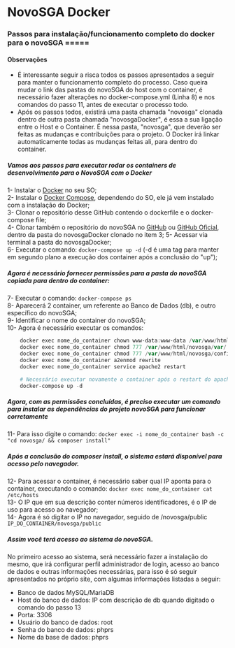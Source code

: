 # NovoSGA Docker

### Passos para instalação/funcionamento completo do docker para o novoSGA =====
#### Observações
* É interessante seguir a risca todos os passos apresentados a seguir para manter o funcionamento completo do processo. Caso queira mudar o link das pastas do novoSGA do host com o container, é necessário fazer alterações no docker-compose.yml (Linha 8) e nos comandos do passo 11, antes de executar o processo todo.
* Após os passos todos, existirá uma pasta chamada "novosga" clonada dentro de outra pasta chamada "novosgaDocker", é essa a sua ligação entre o Host e o Container. É nessa pasta, "novosga", que deverão ser feitas as mudanças e contribuições para o projeto. O Docker irá linkar automaticamente todas as mudanças feitas ali, para dentro do container.


##### Vamos aos passos para executar rodar os containers de desenvolvimento para o NovoSGA com o Docker
1- Instalar o [Docker](https://docs.docker.com/engine/getstarted/step_one/) no seu SO;  
2- Instalar o [Docker Compose](https://docs.docker.com/compose/install/), dependendo do SO, ele já vem instalado com a instalação do Docker;  
3- Clonar o repositório desse GitHub contendo o dockerfile e o docker-compose file;  
4- Clonar também o repositório do novoSGA no [GitHub](https://github.com/GCS-Projects/novosga) ou [GitHub Oficial](https://github.com/novosga/novosga), dentro da pasta do novosgaDocker clonado no item 3; 
5- Acessar via terminal a pasta do novosgaDocker;  
6- Executar o comando: `docker-compose up -d` (-d é uma tag para manter em segundo plano a execução dos container após a conclusão do "up");  


##### Agora é necessário fornecer permissões para a pasta do novoSGA copiada para dentro do container:
7- Executar o comando: `docker-compose ps`  
8- Aparecerá 2 container, um referente ao Banco de Dados (db), e outro específico do novoSGA;  
9- Identificar o nome do container do novoSGA;  
10- Agora é necessário executar os comandos:  
```powershell
	docker exec nome_do_container chown www-data:www-data /var/www/html/novosga/
	docker exec nome_do_container chmod 777 /var/www/html/novosga/var/
	docker exec nome_do_container chmod 777 /var/www/html/novosga/config/
	docker exec nome_do_container a2enmod rewrite
	docker exec nome_do_container service apache2 restart

	# Necessário executar novamente o container após o restart do apache
	docker-compose up -d
```  

##### Agora, com as permissões concluídas, é preciso executar um comando para instalar as dependências do projeto novoSGA para funcionar corretamente
11- Para isso digite o comando: `docker exec -i nome_do_container bash -c "cd novosga/ && composer install"`  


##### Após a conclusão do composer install, o sistema estará disponível para acesso pelo navegador.
12- Para acessar o container, é necessário saber qual IP aponta para o container, executando o comando: `docker exec nome_do_container cat /etc/hosts`  
13- O IP que em sua descrição conter números identificadores, é o IP de uso para acesso ao navegador;  
14- Agora é só digitar o IP no navegador, seguido de /novosga/public `IP_DO_CONTAINER/novosga/public`  


##### Assim você terá acesso ao sistema do novoSGA.
No primeiro acesso ao sistema, será necessário fazer a instalação do mesmo, que irá configurar perfil administrador de login, acesso ao banco de dados e outras informações necessárias, para isso é só seguir apresentados no próprio site, com algumas informações listadas a seguir:  
* Banco de dados MySQL/MariaDB
* Host do banco de dados: IP com descrição de db quando digitado o comando do passo 13
* Porta: 3306
* Usuário do banco de dados: root
* Senha do banco de dados: phprs
* Nome da base de dados: phprs
